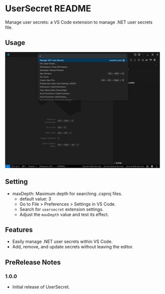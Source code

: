 # UserSecret README

Manage user secrets: a VS Code extension to manage .NET user secrets file.
## Usage
![](images/usersecret.png)
## Setting
- maxDepth: Maximum depth for searching .csproj files.
  - default value: 3
  - Go to File > Preferences > Settings in VS Code.
  - Search for `usersecret` extension settings.
  - Adjust the `maxDepth` value and test its effect.

## Features

- Easily manage .NET user secrets within VS Code.
- Add, remove, and update secrets without leaving the editor.

## PreRelease Notes

### 1.0.0

- Initial release of UserSecret.